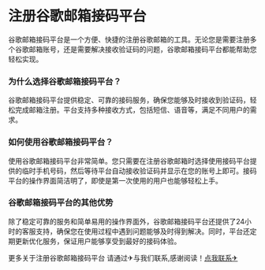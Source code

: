# 注册谷歌邮箱接码平台

谷歌邮箱接码平台是一个方便、快捷的注册谷歌邮箱的工具。无论您是需要注册多个谷歌邮箱账号，还是需要解决接收验证码的问题，谷歌邮箱接码平台都能帮助您轻松实现。

### 为什么选择谷歌邮箱接码平台？

谷歌邮箱接码平台提供稳定、可靠的接码服务，确保您能够及时接收到验证码，轻松完成邮箱注册。平台支持多种接收方式，包括短信、语音等，满足不同用户的需求。

### 如何使用谷歌邮箱接码平台？

使用谷歌邮箱接码平台非常简单。您只需要在注册谷歌邮箱时选择使用接码平台提供的临时手机号码，然后等待平台自动接收验证码并显示在您的账号上即可。接码平台的操作界面简洁明了，即使是第一次使用的用户也能够轻松上手。

### 谷歌邮箱接码平台的其他优势

除了稳定可靠的服务和简单易用的操作界面外，谷歌邮箱接码平台还提供了24小时的客服支持，确保您在使用过程中遇到问题能够及时得到解决。同时，平台还定期更新优化服务，保证用户能够享受到最好的接码体验。

更多关于注册谷歌邮箱接码平台 请通过✈与我们联系,感谢阅读！[点我联系✈](https://wap.G208.com)
